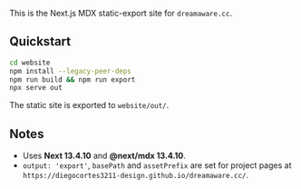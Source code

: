 This is the Next.js MDX static-export site for `dreamaware.cc`.

## Quickstart
```bash
cd website
npm install --legacy-peer-deps
npm run build && npm run export
npx serve out
```

The static site is exported to `website/out/`.

## Notes
- Uses **Next 13.4.10** and **@next/mdx 13.4.10**.
- `output: 'export'`, `basePath` and `assetPrefix` are set for project pages at
 `https://diegocortes3211-design.github.io/dreamaware.cc/`.